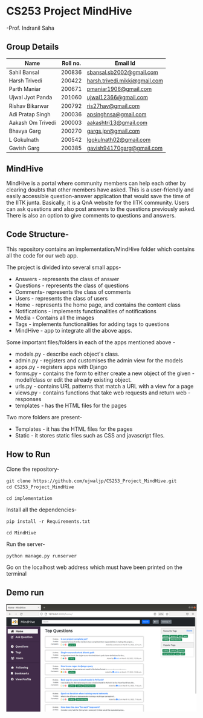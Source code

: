 # CS253 Project MindHive
-Prof. Indranil Saha

## Group Details
| Name | Roll no. | Email Id | 
| --- | --- | --- |
|Sahil Bansal | 200836  | sbansal.sb2002@gmail.com |
|Harsh Trivedi | 200422 | harsh.trivedi.mikki@gmail.com |
|Parth Maniar  | 200671 | pmaniar1906@gmail.com |
|Ujwal Jyot Panda | 201060 | ujwal12366@gmail.com |
|Rishav Bikarwar | 200792 | ris27hav@gmail.com |
|Adi Pratap Singh | 200036 | apsinghnsa@gmail.com| 
|Aakash Om Trivedi | 200003 | aakashtri13@gmail.com| 
|Bhavya Garg | 200270 | gargs.jpr@gmail.com|
|L Gokulnath | 200542 | lgokulnath02@gmail.com |
|Gavish Garg | 200385 | gavish94170garg@gmail.com| 

## MindHive
MindHive is a portal where community members can help each other by clearing doubts that other members have asked. This is a user-friendly and easily accessible question-answer application that would save the time of the IITK junta. Basically, it is a QnA website for the IITK community. Users can ask questions and also post answers to the questions previously asked. There is also an option to give comments to questions and answers.

## Code Structure-

This repository contains an implementation/MindHive folder which contains all the code for our web app.

The project is divided into several small apps-

- Answers - represents the class of answer
- Questions - represents the class of questions
- Comments- represents the class of comments
- Users - represents the class of users
- Home - represents the home page, and contains the content class
- Notifications - implements functionalities of notifications
- Media - Contains all the images
- Tags - implements functionalities for adding tags to questions
- MindHive - app to integrate all the above apps.

Some important files/folders in each of the apps mentioned above -
- models.py - describe each object's class.
- admin.py - registers and customises the admin view for the models
- apps.py - registers apps with Django
- forms.py - contains the form to either create a new object of the given - model/class or edit the already existing object.
- urls.py - contains URL patterns that match a URL with a view for a page
- views.py - contains functions that take web requests and return web - responses
- templates - has the HTML files for the pages

Two more folders are present-
- Templates - it has the HTML files for the pages
- Static - it stores static files such as CSS and javascript files.



## How to Run 
Clone the repository-
```
git clone https://github.com/ujwaljp/CS253_Project_MindHive.git
cd CS253_Project_MindHive
```
```
cd implementation
```
Install all the dependencies-
```
pip install -r Requirements.txt
```
```
cd MindHive
```
Run the server-
```
python manage.py runserver
```
Go on the localhost web address which must have been printed on the terminal

## Demo run
![Screenshot](images/mindhive_screenshot.png)
